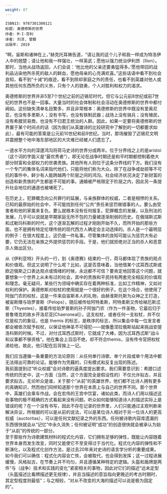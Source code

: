 ```yaml
---
weight: 87
---
```


```
ISBN13: 9787301300121
标题: 奥德修斯的世界
作者: M·I·芬利
译者: 刘淳, 曾毅
出版年: 2019
```

“啊，宙斯和诸神在上，”赫克托耳祷告道，“请让我的这个儿子和我一样成为特洛伊人中的翘楚；请让他和我一样强壮，一样英武；愿他以强力统治伊利昂（Ilion）。那时，当他从战场返回，人们会说：‘他比他的父亲还要勇猛得多。’愿他带回的战利品沾染他所杀死的敌人的鲜血，愿他母亲的心充满欢喜。”这些话语中看不到社会良知，看不到“十诫”的痕迹，看不到除却家庭之外的责任，也看不到英雄对他人或其他任何东西所负的义务，只有个人的骁勇，个人对胜利和权力的渴求。

奥德修斯的世界并非5至7个世纪之前的迈锡尼时代，但它与公元前8世纪或前7世纪的世界也不是一回事。大量当时的社会体制和社会活动在奥德修斯的世界中都付阙如。这份缺失清单名目繁多，并且非常根本：奥德修斯的世界中既没有爱奥尼亚，也没有多里斯人；没有书写，也没有铁制武器；战场上没有骑兵；没有殖民，没有希腊贸易商，也没有不归君王统治的人群。因此，如果一定要将奥德修斯的世界置于某个时间点的话（因为我们从英雄诗的比较研究中了解到的一切都要求如此），最有可能的答案是公元前10世纪和前9世纪。当时，那场摧毁了迈锡尼文明并震撼整个地中海东部地区的大灾难已经被人们遗忘了。

一道水平方向的深邃鸿沟将荷马史诗的世界分成两半。位于分界线之上的是aristoi（这个词的字面义是“最优秀者”），即无论在战争时期还是和平时期都控制着绝大部分财富和全部权力的世袭贵族。其他所有人则位于这条分界线的下方。我们没有一个专门的集体名词来指代他们，只能将他们称为大众。除了在战争或劫掠等不可抗的事件中，鲜少有人能跨越两个阶层之间的鸿沟。社会经济状况决定了新财富的创造和新贵族的产生都是不可能的事。通婚被严格限定于阶层之内，因此另一条提升社会地位的通道也被堵死了。

在历史上，犯罪概念向公共罪行的延展，与亲族群体的权威，二者是相悖的关系。已知的最原始的社会中，不可能找到任何“公共”责任来惩罚做错事的人。要么由受害者和他的家属来复仇，要么就根本没有任何报复。犯罪概念的发展，以及刑法的发展，几乎可以说就是早期家庭无所不包的力量被逐渐削弱的历史。在俄瑞斯忒斯和忒勒玛科斯的时代，这个逐渐瓦解的过程才刚刚开始不久，而所开始的那些方面，也不是拥有特定伦理传统的现代西方人确定会主动选择的。杀人是一个最明显的例子：在很大程度上，这仍是一件私事。尽管集体的良知可能认为惩罚大有必要，它仍无法在亲族之外提供惩罚的手段。于是，他们就拒绝对正当的杀人和恶意杀人做出区分。

从《伊利亚特》开头的一行，到《奥德赛》结束的一行，荷马都体现了贵族的观点和价值观。但这又说明了什么呢？比如，这是否意味着，当他借某个忒耳西忒斯或欧迈俄斯之口表达观点或情绪的时候，永远都不可信？要肯定地回答这个问题，就要想象一个世界上从未有过的社会，其中的贵族和平民持有两套完全相反的价值观和理念。毫无疑问，某些行为领域中确实存在着两种标准，比如工作精神，又如对权利的保护。奥德修斯对权杖的使用就是一个很好的例子。在这个场合，他使用了阿伽门农的权杖，这是一件来自宙斯本人的礼物，由赫淮斯托斯为众神之王打造，被宙斯赠与珀罗普斯（Pelops），随后被传给阿特柔斯，阿特柔斯又传给梯厄斯忒斯（Thyestes），接着传给珀罗普斯的孙子阿伽门农（作为一件圣物，它最后归于普鲁塔克的故乡开洛尼亚[Chaeroneal]）。这支权杖，或者任何一支权杖，并不仅仅是权力的象征，也是 themis 的标志，是秩序的标志，所以集会中每一位发言者都会被依次赋予权杖，以保证他神圣不可侵犯——就像墨涅拉俄斯站起来挑战安提洛科斯的时候。不过，对付忒耳西忒斯时，它就成了大棒，因为忒耳西忒斯“战斗和议事都不够资格”。他在集会上滔滔不绝，却不符合themis，没有传令官把权杖递给他，故此，他只配在后背挨上一记。


我们应当遵循一条重要的方法论原则：从任何单行诗歌、单个片段或单个用法中都无法得出可靠的论证。能够作为凭藉的，只有模式和反复出现的陈述。  
我前面提到过“听众权威”会对诗歌的逼真度提出要求。我们需要意识到：希腊口述传统的历史中，这一方面（当然，这个方面完全是假设性的）不仅允许拟古，并且要求拟古。无论听众是谁，关于那个“从前”的英雄世界，他们都不比诗人拥有更多的真确知识，然而他们同样知道那个世界在本质上与自己的世界不同。那个世界中，英雄们会乘车作战，会在宏伟的王宫中饮宴，诸如此类，而诗人们用以描述这些事物的极不精确的方式看起来没有问题。听众如何能够知道诗人的描述实际上是错误的呢？在一个没有书写，因此不存在记录的世界里，人们只能通过主观判断来解决异议，所根据的可以是从前的说法，可以是某位诗人相对于另一位诗人的更高权威（auctoritas），可以是任何文献纪录之外的东西。任何被诗歌内容库遗漏的东西很快就会从“记忆”中永久消失；任何被证明“成功”的创造很快就会被承认为始于“从前”的传统的一部分。  
至于那些作为诗歌建筑材料的程式化内容，它们拥有足够的弹性，既能让内容随着世界本身而发生改变，同时又能使它不至变得过于当代化。程式化内容的弹性和不断演化，以及程式化创作方法，是过去20年来对史诗的语言学分析的重要成果。如今我们可以确信：程式化内容会亡佚，会被取代，也会得到发挥；这一过程进展缓慢，风格拟古，在节奏上并不均匀，并且遵循某种特定的逻辑。头盔和盾牌是两件“与（战争）技术和实践的变化”紧密相关的事物，因此对它们的描述“远未定型（头盔描述比看牌描述更无规律），并且当描述的意旨指向更晚近的考古时期时，其定型程度则最低”；与之相较，“对从不改变的大海的描述可以说是极为固定的"。